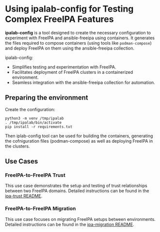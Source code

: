 # Using ipalab-config for Testing Complex FreeIPA Features

**ipalab-config** is a tool designed to create the necessary configuration to experiment with FreeIPA and ansible-freeipa using containers. It generates the files required to compose containers (using tools like `podman-compose`) and deploy FreeIPA on them using the ansible-freeipa collection.

ipalab-config:
- Simplifies testing and experimentation with FreeIPA.
- Facilitates deployment of FreeIPA clusters in a containerized environment.
- Seamless integration with the ansible-freeipa collection for automation.


## Preparing the environment

Create the configuration:

```
python3 -m venv /tmp/ipalab
. /tmp/ipalab/bin/activate
pip install -r requirements.txt
```

Then iplab-config tool can be used for building the containers, generating the cofniguration files (podman-compose) as well as deploying FreeIPA in the clusters.


## Use Cases

### FreeIPA-to-FreeIPA Trust
This use case demonstrates the setup and testing of trust relationships between two FreeIPA domains. Detailed instructions can be found in the [ipa-trust README](./ipa-trust/README.md).

### FreeIPA-to-FreeIPA Migration
This use case focuses on migrating FreeIPA setups between environments.
Detailed instructions can be found in the [ipa-migration README](./ipa-migration/README.md).

